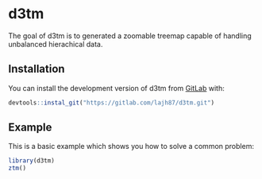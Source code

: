 
<!-- README.md is generated from README.Rmd. Please edit that file -->

# d3tm

<!-- badges: start -->
<!-- badges: end -->

The goal of d3tm is to generated a zoomable treemap capable of handling
unbalanced hierachical data.

## Installation

You can install the development version of d3tm from
[GitLab](https://https://gitlab.com/) with:

``` r
devtools::instal_git("https://gitlab.com/lajh87/d3tm.git")
```

## Example

This is a basic example which shows you how to solve a common problem:

``` r
library(d3tm)
ztm()
```

<div id="htmlwidget-ada5ceeb96f78a011404" style="width:100%;height:400px;" class="ztm html-widget"></div>
<script type="application/json" data-for="htmlwidget-ada5ceeb96f78a011404">{"x":{"data":{"name":"flare","children":[{"name":"analytics","children":[{"name":"cluster","children":[{"name":"AgglomerativeCluster","value":3938},{"name":"CommunityStructure","value":3812},{"name":"HierarchicalCluster","value":6714},{"name":"MergeEdge","value":743}]},{"name":"graph","children":[{"name":"BetweennessCentrality","value":3534},{"name":"LinkDistance","value":5731},{"name":"MaxFlowMinCut","value":7840},{"name":"ShortestPaths","value":5914},{"name":"SpanningTree","value":3416}]},{"name":"optimization","children":[{"name":"AspectRatioBanker","value":7074}]}]},{"name":"animate","children":[{"name":"Easing","value":17010},{"name":"FunctionSequence","value":5842},{"name":"interpolate","children":[{"name":"ArrayInterpolator","value":1983},{"name":"ColorInterpolator","value":2047},{"name":"DateInterpolator","value":1375},{"name":"Interpolator","value":8746},{"name":"MatrixInterpolator","value":2202},{"name":"NumberInterpolator","value":1382},{"name":"ObjectInterpolator","value":1629},{"name":"PointInterpolator","value":1675},{"name":"RectangleInterpolator","value":2042}]},{"name":"ISchedulable","value":1041},{"name":"Parallel","value":5176},{"name":"Pause","value":449},{"name":"Scheduler","value":5593},{"name":"Sequence","value":5534},{"name":"Transition","value":9201},{"name":"Transitioner","value":19975},{"name":"TransitionEvent","value":1116},{"name":"Tween","value":6006}]},{"name":"data","children":[{"name":"converters","children":[{"name":"Converters","value":721},{"name":"DelimitedTextConverter","value":4294},{"name":"GraphMLConverter","value":9800},{"name":"IDataConverter","value":1314},{"name":"JSONConverter","value":2220}]},{"name":"DataField","value":1759},{"name":"DataSchema","value":2165},{"name":"DataSet","value":586},{"name":"DataSource","value":3331},{"name":"DataTable","value":772},{"name":"DataUtil","value":3322}]},{"name":"display","children":[{"name":"DirtySprite","value":8833},{"name":"LineSprite","value":1732},{"name":"RectSprite","value":3623},{"name":"TextSprite","value":10066}]},{"name":"flex","children":[{"name":"FlareVis","value":4116}]},{"name":"physics","children":[{"name":"DragForce","value":1082},{"name":"GravityForce","value":1336},{"name":"IForce","value":319},{"name":"NBodyForce","value":10498},{"name":"Particle","value":2822},{"name":"Simulation","value":9983},{"name":"Spring","value":2213},{"name":"SpringForce","value":1681}]},{"name":"query","children":[{"name":"AggregateExpression","value":1616},{"name":"And","value":1027},{"name":"Arithmetic","value":3891},{"name":"Average","value":891},{"name":"BinaryExpression","value":2893},{"name":"Comparison","value":5103},{"name":"CompositeExpression","value":3677},{"name":"Count","value":781},{"name":"DateUtil","value":4141},{"name":"Distinct","value":933},{"name":"Expression","value":5130},{"name":"ExpressionIterator","value":3617},{"name":"Fn","value":3240},{"name":"If","value":2732},{"name":"IsA","value":2039},{"name":"Literal","value":1214},{"name":"Match","value":3748},{"name":"Maximum","value":843},{"name":"methods","children":[{"name":"add","value":593},{"name":"and","value":330},{"name":"average","value":287},{"name":"count","value":277},{"name":"distinct","value":292},{"name":"div","value":595},{"name":"eq","value":594},{"name":"fn","value":460},{"name":"gt","value":603},{"name":"gte","value":625},{"name":"iff","value":748},{"name":"isa","value":461},{"name":"lt","value":597},{"name":"lte","value":619},{"name":"max","value":283},{"name":"min","value":283},{"name":"mod","value":591},{"name":"mul","value":603},{"name":"neq","value":599},{"name":"not","value":386},{"name":"or","value":323},{"name":"orderby","value":307},{"name":"range","value":772},{"name":"select","value":296},{"name":"stddev","value":363},{"name":"sub","value":600},{"name":"sum","value":280},{"name":"update","value":307},{"name":"variance","value":335},{"name":"where","value":299},{"name":"xor","value":354},{"name":"_","value":264}]},{"name":"Minimum","value":843},{"name":"Not","value":1554},{"name":"Or","value":970},{"name":"Query","value":13896},{"name":"Range","value":1594},{"name":"StringUtil","value":4130},{"name":"Sum","value":791},{"name":"Variable","value":1124},{"name":"Variance","value":1876},{"name":"Xor","value":1101}]},{"name":"scale","children":[{"name":"IScaleMap","value":2105},{"name":"LinearScale","value":1316},{"name":"LogScale","value":3151},{"name":"OrdinalScale","value":3770},{"name":"QuantileScale","value":2435},{"name":"QuantitativeScale","value":4839},{"name":"RootScale","value":1756},{"name":"Scale","value":4268},{"name":"ScaleType","value":1821},{"name":"TimeScale","value":5833}]},{"name":"util","children":[{"name":"Arrays","value":8258},{"name":"Colors","value":10001},{"name":"Dates","value":8217},{"name":"Displays","value":12555},{"name":"Filter","value":2324},{"name":"Geometry","value":10993},{"name":"heap","children":[{"name":"FibonacciHeap","value":9354},{"name":"HeapNode","value":1233}]},{"name":"IEvaluable","value":335},{"name":"IPredicate","value":383},{"name":"IValueProxy","value":874},{"name":"math","children":[{"name":"DenseMatrix","value":3165},{"name":"IMatrix","value":2815},{"name":"SparseMatrix","value":3366}]},{"name":"Maths","value":17705},{"name":"Orientation","value":1486},{"name":"palette","children":[{"name":"ColorPalette","value":6367},{"name":"Palette","value":1229},{"name":"ShapePalette","value":2059},{"name":"SizePalette","value":2291}]},{"name":"Property","value":5559},{"name":"Shapes","value":19118},{"name":"Sort","value":6887},{"name":"Stats","value":6557},{"name":"Strings","value":22026}]},{"name":"vis","children":[{"name":"axis","children":[{"name":"Axes","value":1302},{"name":"Axis","value":24593},{"name":"AxisGridLine","value":652},{"name":"AxisLabel","value":636},{"name":"CartesianAxes","value":6703}]},{"name":"controls","children":[{"name":"AnchorControl","value":2138},{"name":"ClickControl","value":3824},{"name":"Control","value":1353},{"name":"ControlList","value":4665},{"name":"DragControl","value":2649},{"name":"ExpandControl","value":2832},{"name":"HoverControl","value":4896},{"name":"IControl","value":763},{"name":"PanZoomControl","value":5222},{"name":"SelectionControl","value":7862},{"name":"TooltipControl","value":8435}]},{"name":"data","children":[{"name":"Data","value":20544},{"name":"DataList","value":19788},{"name":"DataSprite","value":10349},{"name":"EdgeSprite","value":3301},{"name":"NodeSprite","value":19382},{"name":"render","children":[{"name":"ArrowType","value":698},{"name":"EdgeRenderer","value":5569},{"name":"IRenderer","value":353},{"name":"ShapeRenderer","value":2247}]},{"name":"ScaleBinding","value":11275},{"name":"Tree","value":7147},{"name":"TreeBuilder","value":9930}]},{"name":"events","children":[{"name":"DataEvent","value":2313},{"name":"SelectionEvent","value":1880},{"name":"TooltipEvent","value":1701},{"name":"VisualizationEvent","value":1117}]},{"name":"legend","children":[{"name":"Legend","value":20859},{"name":"LegendItem","value":4614},{"name":"LegendRange","value":10530}]},{"name":"operator","children":[{"name":"distortion","children":[{"name":"BifocalDistortion","value":4461},{"name":"Distortion","value":6314},{"name":"FisheyeDistortion","value":3444}]},{"name":"encoder","children":[{"name":"ColorEncoder","value":3179},{"name":"Encoder","value":4060},{"name":"PropertyEncoder","value":4138},{"name":"ShapeEncoder","value":1690},{"name":"SizeEncoder","value":1830}]},{"name":"filter","children":[{"name":"FisheyeTreeFilter","value":5219},{"name":"GraphDistanceFilter","value":3165},{"name":"VisibilityFilter","value":3509}]},{"name":"IOperator","value":1286},{"name":"label","children":[{"name":"Labeler","value":9956},{"name":"RadialLabeler","value":3899},{"name":"StackedAreaLabeler","value":3202}]},{"name":"layout","children":[{"name":"AxisLayout","value":6725},{"name":"BundledEdgeRouter","value":3727},{"name":"CircleLayout","value":9317},{"name":"CirclePackingLayout","value":12003},{"name":"DendrogramLayout","value":4853},{"name":"ForceDirectedLayout","value":8411},{"name":"IcicleTreeLayout","value":4864},{"name":"IndentedTreeLayout","value":3174},{"name":"Layout","value":7881},{"name":"NodeLinkTreeLayout","value":12870},{"name":"PieLayout","value":2728},{"name":"RadialTreeLayout","value":12348},{"name":"RandomLayout","value":870},{"name":"StackedAreaLayout","value":9121},{"name":"TreeMapLayout","value":9191}]},{"name":"Operator","value":2490},{"name":"OperatorList","value":5248},{"name":"OperatorSequence","value":4190},{"name":"OperatorSwitch","value":2581},{"name":"SortOperator","value":2023}]},{"name":"Visualization","value":16540}]}]}},"evals":[],"jsHooks":[]}</script>
